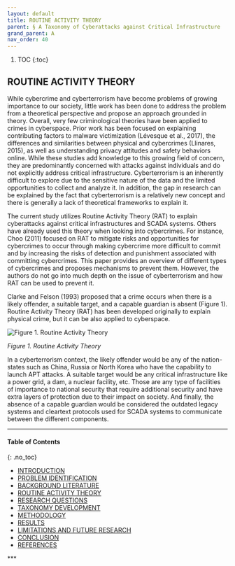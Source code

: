 ```yaml
---
layout: default
title: ROUTINE ACTIVITY THEORY
parent: § A Taxonomy of Cyberattacks against Critical Infrastructure 
grand_parent: A 
nav_order: 40 
---
```

<style>
.dont-break-out {
  /* These are technically the same, but use both */
  overflow-wrap: break-word;
  word-wrap: break-word;

     -ms-word-break: break-all;
  /* This is the dangerous one in WebKit, as it breaks things wherever */
  word-break: break-all;
  /* Instead use this non-standard one: */
  word-break: break-word;
}

.youtube-container {
    position: relative;
    width: 100%;
    height: 0;
    padding-bottom: 56.25%;
}
.youtube-video {
    position: absolute;
    top: 0;
    left: 0;
    width: 100%;
    height: 100%;
}

</style>

<div class="dont-break-out" markdown="1">

1. TOC
{:toc}

## ROUTINE ACTIVITY THEORY
While cybercrime and cyberterrorism have become problems of growing importance to our society, little work has been done to address the problem from a theoretical perspective and propose an approach grounded in theory. Overall, very few criminological theories have been applied to crimes in cyberspace. Prior work has been focused on explaining contributing factors to malware victimization (Lévesque et al., 2017), the differences and similarities between physical and cybercrimes (Llinares, 2015), as well as understanding privacy attitudes and safety behaviors online. While these studies add knowledge to this growing field of concern, they are predominantly concerned with attacks against individuals and do not explicitly address critical infrastructure. Cyberterrorism is an inherently difficult to explore due to the sensitive nature of the data and the limited opportunities to collect and analyze it. In addition, the gap in research can be explained by the fact that cyberterrorism is a relatively new concept and there is generally a lack of theoretical frameworks to explain it.

The current study utilizes Routine Activity Theory (RAT) to explain cyberattacks against critical infrastructures and SCADA systems. Others have already used this theory when looking into cybercrimes. For instance, Choo (2011) focused on RAT to mitigate risks and opportunities for cybercrimes to occur through making cybercrime more difficult to commit and by increasing the risks of detection and punishment associated with committing cybercrimes. This paper provides an overview of different types of cybercrimes and proposes mechanisms to prevent them. However, the authors do not go into much depth on the issue of cyberterrorism and how RAT can be used to prevent it.

Clarke and Felson (1993) proposed that a crime occurs when there is a likely offender, a suitable target, and a capable guardian is absent (Figure 1). Routine Activity Theory (RAT) has been developed originally to explain physical crime, but it can be also applied to cyberspace.

![Figure 1. Routine Activity Theory](https://statics.bsafes.com/images/papers/A-Taxonomy-of-Cyberattacks-against-Critical-Infrastructur-fig-1.png) 
 
*Figure 1. Routine Activity Theory*

In a cyberterrorism context, the likely offender would be any of the nation-states such as China, Russia or North Korea who have the capability to launch APT attacks. A suitable target would be any critical infrastructure like a power grid, a dam, a nuclear facility, etc. Those are any type of facilities of importance to national security that require additional security and have extra layers of protection due to their impact on society. And finally, the absence of a capable guardian would be considered the outdated legacy systems and cleartext protocols used for SCADA systems to communicate between the different components.

***

#### Table of Contents
{: .no_toc}

<ul><li> <a href="/docs/A/A-Taxonomy-of-Cyberattacks-against-Critical-Infrastructur-1/">
INTRODUCTION</a></li><li> <a href="/docs/A/A-Taxonomy-of-Cyberattacks-against-Critical-Infrastructur-2/">
PROBLEM IDENTIFICATION</a></li><li> <a href="/docs/A/A-Taxonomy-of-Cyberattacks-against-Critical-Infrastructur-3/">
BACKGROUND LITERATURE</a></li><li> <a href="/docs/A/A-Taxonomy-of-Cyberattacks-against-Critical-Infrastructur-4/">
ROUTINE ACTIVITY THEORY</a></li><li> <a href="/docs/A/A-Taxonomy-of-Cyberattacks-against-Critical-Infrastructur-5/">
RESEARCH QUESTIONS</a></li><li> <a href="/docs/A/A-Taxonomy-of-Cyberattacks-against-Critical-Infrastructur-6/">
TAXONOMY DEVELOPMENT</a></li><li> <a href="/docs/A/A-Taxonomy-of-Cyberattacks-against-Critical-Infrastructur-7/">
METHODOLOGY</a></li><li> <a href="/docs/A/A-Taxonomy-of-Cyberattacks-against-Critical-Infrastructur-8/">
RESULTS</a></li><li> <a href="/docs/A/A-Taxonomy-of-Cyberattacks-against-Critical-Infrastructur-9/">
LIMITATIONS AND FUTURE RESEARCH</a></li><li> <a href="/docs/A/A-Taxonomy-of-Cyberattacks-against-Critical-Infrastructur-10/">
CONCLUSION</a></li><li> <a href="/docs/A/A-Taxonomy-of-Cyberattacks-against-Critical-Infrastructur-11/">
REFERENCES</a></li></ul>
***

</div>
